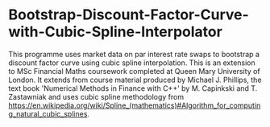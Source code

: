 # Bootstrap-Discount-Factor-Curve-with-Cubic-Spline-Interpolator
This programme uses market data on par interest rate swaps to bootstrap a discount factor curve using cubic spline interpolation.
This is an extension to MSc Financial Maths coursework completed at Queen Mary University of London.
It extends from course material produced by Michael J. Phillips, the text book 'Numerical Methods in Finance with C++' by M. Capinkski and T. Zastawniak and uses cubic spline methodology from https://en.wikipedia.org/wiki/Spline_(mathematics)#Algorithm_for_computing_natural_cubic_splines.

